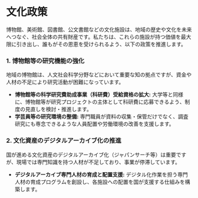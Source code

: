 # 文化政策

博物館、美術館、図書館、公文書館などの文化施設は、地域の歴史や文化を未来へつなぐ、社会全体の共有財産です。私たちは、これらの施設が持つ価値を最大限に引き出し、誰もがその恩恵を受けられるよう、以下の政策を推進します。

### 1. 博物館等の研究機能の強化

地域の博物館は、人文社会科学分野などにおいて重要な知の拠点ですが、資金や人材の不足により研究活動が困難になっています。

- **博物館等の科学研究費助成事業（科研費）受給資格の拡大:** 大学等と同様に、博物館等が研究プロジェクトの主体として科研費に応募できるよう、制度の見直しを検討・推進します。
- **学芸員等の研究環境の整備:** 専門職員が資料の収集・保管だけでなく、調査研究にも専念できるような人員配置や労働環境の改善を支援します。

### 2. 文化資産のデジタルアーカイブ化の推進

国が進める文化資産のデジタルアーカイブ化（ジャパンサーチ等）は重要ですが、現場では専門知識を持つ人材が不足しており、事業が停滞しています。

- **デジタルアーカイブ専門人材の育成と配置支援:** デジタル化作業を担う専門人材の育成プログラムを創設し、各施設への配置を国が支援する仕組みを構築します。